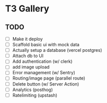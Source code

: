 # T3 Gallery

## TODO
- [ ] Make it deploy
- [ ] Scaffold basic ui with mock data
- [ ] Actually setup a database (vercel postgres)
- [ ] Attach db to UI
- [ ] Add authentication (w/ clerk)
- [ ] add image upload
- [ ] Error management (w/ Sentry)
- [ ] Routing/image page (parallel route)
- [ ] Delete button (w/ Server Action)
- [ ] Analytics (posthog)
- [ ] Ratelimiting (upstash)
